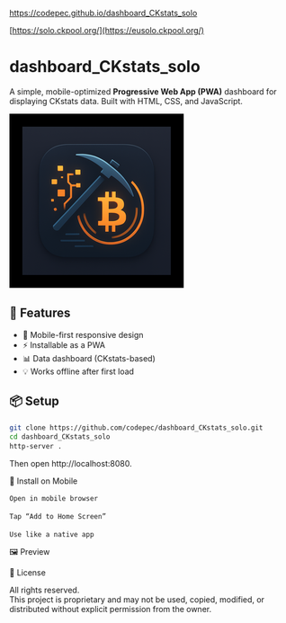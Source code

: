 https://codepec.github.io/dashboard_CKstats_solo


[https://solo.ckpool.org/](https://eusolo.ckpool.org/)

# dashboard_CKstats_solo

A simple, mobile-optimized **Progressive Web App (PWA)** dashboard for displaying CKstats data. Built with HTML, CSS, and JavaScript.

![App Icon](./windows11/LargeTile.scale-100.png)

## 🚀 Features

- 📱 Mobile-first responsive design  
- ⚡ Installable as a PWA  
- 📊 Data dashboard (CKstats-based)  
- 💡 Works offline after first load  

## 📦 Setup

```bash
git clone https://github.com/codepec/dashboard_CKstats_solo.git
cd dashboard_CKstats_solo
http-server .

```

Then open http://localhost:8080.

📲 Install on Mobile

    Open in mobile browser

    Tap “Add to Home Screen”

    Use like a native app


🖼️ Preview


📄 License

All rights reserved.  
This project is proprietary and may not be used, copied, modified, or distributed without explicit permission from the owner.
